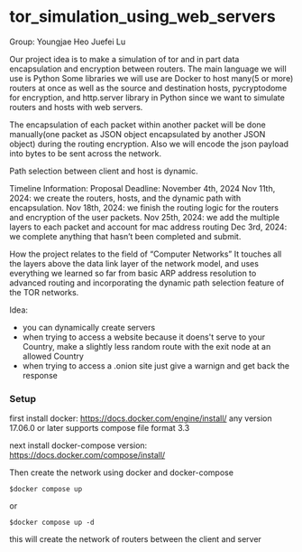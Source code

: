 # tor_simulation_using_web_servers

Group: 
Youngjae Heo 
Juefei Lu

Our project idea is to make a simulation of tor and in part data encapsulation and encryption between routers. 
The main language we will use is Python
Some libraries we will use are Docker to host many(5 or more) routers at once as well as the source and destination hosts, pycryptodome for encryption, and http.server library in Python since we want to simulate routers and hosts with web servers.

The encapsulation of each packet within another packet will be done manually(one packet as JSON object encapsulated by another JSON object) during the routing encryption. Also we will encode the json payload into bytes to be sent across the network.

Path selection between client and host is dynamic.

Timeline Information: 
Proposal Deadline: November 4th, 2024
Nov 11th, 2024: we create the routers, hosts, and the dynamic path with encapsulation.
Nov 18th, 2024: we finish the routing logic for the routers and encryption of the user packets.
Nov 25th, 2024: we add the multiple layers to each packet and account for mac address routing
Dec 3rd, 2024: we complete anything that hasn’t been completed and submit.

How the project relates to the field of “Computer Networks”
It touches all the layers above the data link layer of the network model, and uses everything we learned so far from basic ARP address resolution to advanced routing and incorporating the dynamic path selection feature of the TOR networks. 


Idea:

- you can dynamically create servers
- when trying to access a website because it doens't serve to your Country, make a slightly less random route with the exit node at an allowed Country
- when trying to access a .onion site just give a warnign and get back the response

### Setup

first install docker: https://docs.docker.com/engine/install/ any version 17.06.0 or later supports compose file format 3.3

next install docker-compose version: https://docs.docker.com/compose/install/

Then create the network using docker and docker-compose

```{bash}
$docker compose up 
```

or 

```{bash}
$docker compose up -d
```

this will create the network of routers between the client and server


